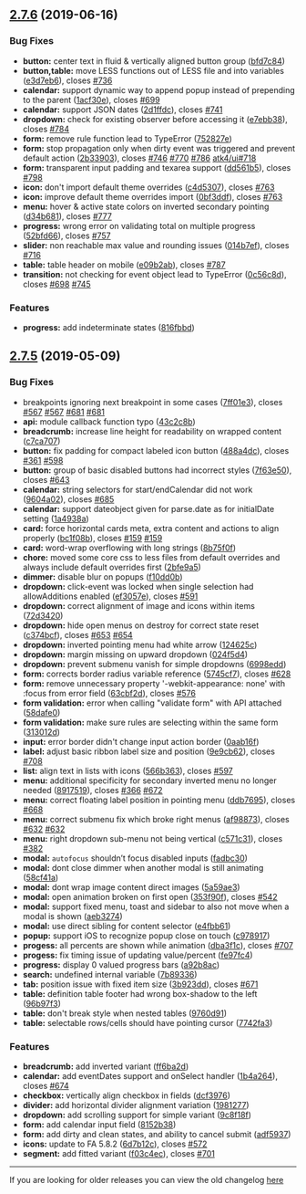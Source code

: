 ## [2.7.6](https://github.com/fomantic/Fomantic-UI/compare/2.7.5...2.7.6) (2019-06-16)


### Bug Fixes

* **button:** center text in fluid & vertically aligned button group ([bfd7c84](https://github.com/fomantic/Fomantic-UI/commit/bfd7c84))
* **button,table:** move LESS functions out of LESS file and into variables ([e3d7eb6](https://github.com/fomantic/Fomantic-UI/commit/e3d7eb6)), closes [#736](https://github.com/fomantic/Fomantic-UI/issues/736)
* **calendar:** support dynamic way to append popup instead of prepending to the parent ([1acf30e](https://github.com/fomantic/Fomantic-UI/commit/1acf30e)), closes [#699](https://github.com/fomantic/Fomantic-UI/issues/699)
* **calendar:** support JSON dates ([2d1ffdc](https://github.com/fomantic/Fomantic-UI/commit/2d1ffdc)), closes [#741](https://github.com/fomantic/Fomantic-UI/issues/741)
* **dropdown:** check for existing observer before accessing it ([e7ebb38](https://github.com/fomantic/Fomantic-UI/commit/e7ebb38)), closes [#784](https://github.com/fomantic/Fomantic-UI/issues/784)
* **form:** remove rule function lead to TypeError ([752827e](https://github.com/fomantic/Fomantic-UI/commit/752827e))
* **form:** stop propagation only when dirty event was triggered and prevent default action ([2b33903](https://github.com/fomantic/Fomantic-UI/commit/2b33903)), closes [#746](https://github.com/fomantic/Fomantic-UI/issues/746) [#770](https://github.com/fomantic/Fomantic-UI/issues/770) [#786](https://github.com/fomantic/Fomantic-UI/issues/786) [atk4/ui#718](https://github.com/atk4/ui/issues/718)
* **form:** transparent input padding and texarea support ([dd561b5](https://github.com/fomantic/Fomantic-UI/commit/dd561b5)), closes [#798](https://github.com/fomantic/Fomantic-UI/issues/798)
* **icon:** don't import default theme overrides ([c4d5307](https://github.com/fomantic/Fomantic-UI/commit/c4d5307)), closes [#763](https://github.com/fomantic/Fomantic-UI/issues/763)
* **icon:** improve default theme overrides import ([0bf3ddf](https://github.com/fomantic/Fomantic-UI/commit/0bf3ddf)), closes [#763](https://github.com/fomantic/Fomantic-UI/issues/763)
* **menu:** hover & active state colors on inverted secondary pointing ([d34b681](https://github.com/fomantic/Fomantic-UI/commit/d34b681)), closes [#777](https://github.com/fomantic/Fomantic-UI/issues/777)
* **progress:** wrong error on validating total on multiple progress ([52bfd66](https://github.com/fomantic/Fomantic-UI/commit/52bfd66)), closes [#757](https://github.com/fomantic/Fomantic-UI/issues/757)
* **slider:** non reachable max value and rounding issues ([014b7ef](https://github.com/fomantic/Fomantic-UI/commit/014b7ef)), closes [#716](https://github.com/fomantic/Fomantic-UI/issues/716)
* **table:** table header on mobile ([e09b2ab](https://github.com/fomantic/Fomantic-UI/commit/e09b2ab)), closes [#787](https://github.com/fomantic/Fomantic-UI/issues/787)
* **transition:** not checking for event object lead to TypeError ([0c56c8d](https://github.com/fomantic/Fomantic-UI/commit/0c56c8d)), closes [#698](https://github.com/fomantic/Fomantic-UI/issues/698) [#745](https://github.com/fomantic/Fomantic-UI/issues/745)


### Features

* **progress:** add indeterminate states ([816fbbd](https://github.com/fomantic/Fomantic-UI/commit/816fbbd))



## [2.7.5](https://github.com/fomantic/Fomantic-UI/compare/2.7.4...2.7.5) (2019-05-09)


### Bug Fixes

* breakpoints ignoring next breakpoint in some cases ([7ff01e3](https://github.com/fomantic/Fomantic-UI/commit/7ff01e3)), closes [#567](https://github.com/fomantic/Fomantic-UI/issues/567) [#567](https://github.com/fomantic/Fomantic-UI/issues/567) [#681](https://github.com/fomantic/Fomantic-UI/issues/681) [#681](https://github.com/fomantic/Fomantic-UI/issues/681)
* **api:** module callback function typo ([43c2c8b](https://github.com/fomantic/Fomantic-UI/commit/43c2c8b))
* **breadcrumb:** increase line height for readability on wrapped content ([c7ca707](https://github.com/fomantic/Fomantic-UI/commit/c7ca707))
* **button:** fix padding for compact labeled icon button ([488a4dc](https://github.com/fomantic/Fomantic-UI/commit/488a4dc)), closes [#361](https://github.com/fomantic/Fomantic-UI/issues/361) [#598](https://github.com/fomantic/Fomantic-UI/issues/598)
* **button:** group of basic disabled buttons had incorrect styles ([7f63e50](https://github.com/fomantic/Fomantic-UI/commit/7f63e50)), closes [#643](https://github.com/fomantic/Fomantic-UI/issues/643)
* **calendar:** string selectors for start/endCalendar did not work ([9604a02](https://github.com/fomantic/Fomantic-UI/commit/9604a02)), closes [#685](https://github.com/fomantic/Fomantic-UI/issues/685)
* **calendar:** support dateobject given for parse.date as for initialDate setting ([1a4938a](https://github.com/fomantic/Fomantic-UI/commit/1a4938a))
* **card:** force horizontal cards meta, extra content and actions to align properly ([bc1f08b](https://github.com/fomantic/Fomantic-UI/commit/bc1f08b)), closes [#159](https://github.com/fomantic/Fomantic-UI/issues/159) [#159](https://github.com/fomantic/Fomantic-UI/issues/159)
* **card:** word-wrap overflowing with long strings ([8b75f0f](https://github.com/fomantic/Fomantic-UI/commit/8b75f0f))
* **chore:** moved some core css to less files from default overrides and always include default overrides first ([2bfe9a5](https://github.com/fomantic/Fomantic-UI/commit/2bfe9a5))
* **dimmer:** disable blur on popups ([f10dd0b](https://github.com/fomantic/Fomantic-UI/commit/f10dd0b))
* **dropdown:** click-event was locked when single selection had allowAdditions enabled ([ef3057e](https://github.com/fomantic/Fomantic-UI/commit/ef3057e)), closes [#591](https://github.com/fomantic/Fomantic-UI/issues/591)
* **dropdown:** correct alignment of image and icons within items ([72d3420](https://github.com/fomantic/Fomantic-UI/commit/72d3420))
* **dropdown:** hide open menus on destroy for correct state reset ([c374bcf](https://github.com/fomantic/Fomantic-UI/commit/c374bcf)), closes [#653](https://github.com/fomantic/Fomantic-UI/issues/653) [#654](https://github.com/fomantic/Fomantic-UI/issues/654)
* **dropdown:** inverted pointing menu had white arrow ([124625c](https://github.com/fomantic/Fomantic-UI/commit/124625c))
* **dropdown:** margin missing on upward dropdown ([024f5d4](https://github.com/fomantic/Fomantic-UI/commit/024f5d4))
* **dropdown:** prevent submenu vanish for simple dropdowns ([6998edd](https://github.com/fomantic/Fomantic-UI/commit/6998edd))
* **form:** corrects border radius variable reference ([5745cf7](https://github.com/fomantic/Fomantic-UI/commit/5745cf7)), closes [#628](https://github.com/fomantic/Fomantic-UI/issues/628)
* **form:** remove unnecessary property '-webkit-appearance: none' with :focus from error field ([63cbf2d](https://github.com/fomantic/Fomantic-UI/commit/63cbf2d)), closes [#576](https://github.com/fomantic/Fomantic-UI/issues/576)
* **form validation:** error when calling "validate form" with API attached ([58dafe0](https://github.com/fomantic/Fomantic-UI/commit/58dafe0))
* **form validation:** make sure rules are selecting within the same form ([313012d](https://github.com/fomantic/Fomantic-UI/commit/313012d))
* **input:** error border didn't change input action border ([0aab16f](https://github.com/fomantic/Fomantic-UI/commit/0aab16f))
* **label:** adjust basic ribbon label size and position ([9e9cb62](https://github.com/fomantic/Fomantic-UI/commit/9e9cb62)), closes [#708](https://github.com/fomantic/Fomantic-UI/issues/708)
* **list:** align text in lists with icons ([566b363](https://github.com/fomantic/Fomantic-UI/commit/566b363)), closes [#597](https://github.com/fomantic/Fomantic-UI/issues/597)
* **menu:** additional specificity for secondary inverted menu no longer needed ([8917519](https://github.com/fomantic/Fomantic-UI/commit/8917519)), closes [#366](https://github.com/fomantic/Fomantic-UI/issues/366) [#672](https://github.com/fomantic/Fomantic-UI/issues/672)
* **menu:** correct floating label position in pointing menu ([ddb7695](https://github.com/fomantic/Fomantic-UI/commit/ddb7695)), closes [#668](https://github.com/fomantic/Fomantic-UI/issues/668)
* **menu:** correct submenu fix which broke right menus ([af98873](https://github.com/fomantic/Fomantic-UI/commit/af98873)), closes [#632](https://github.com/fomantic/Fomantic-UI/issues/632) [#632](https://github.com/fomantic/Fomantic-UI/issues/632)
* **menu:** right dropdown sub-menu not being vertical ([c571c31](https://github.com/fomantic/Fomantic-UI/commit/c571c31)), closes [#382](https://github.com/fomantic/Fomantic-UI/issues/382)
* **modal:** `autofocus` shouldn’t focus disabled inputs ([fadbc30](https://github.com/fomantic/Fomantic-UI/commit/fadbc30))
* **modal:** dont close dimmer when another modal is still animating ([58cf41a](https://github.com/fomantic/Fomantic-UI/commit/58cf41a))
* **modal:** dont wrap image content direct images ([5a59ae3](https://github.com/fomantic/Fomantic-UI/commit/5a59ae3))
* **modal:** open animation broken on first open ([353f90f](https://github.com/fomantic/Fomantic-UI/commit/353f90f)), closes [#542](https://github.com/fomantic/Fomantic-UI/issues/542)
* **modal:** support fixed menu, toast and sidebar to also not move when a modal is shown ([aeb3274](https://github.com/fomantic/Fomantic-UI/commit/aeb3274))
* **modal:** use direct sibling for content selector ([e4fbb61](https://github.com/fomantic/Fomantic-UI/commit/e4fbb61))
* **popup:** support iOS to recognize popup close on touch ([c978917](https://github.com/fomantic/Fomantic-UI/commit/c978917))
* **progess:** all percents are shown while animation ([dba3f1c](https://github.com/fomantic/Fomantic-UI/commit/dba3f1c)), closes [#707](https://github.com/fomantic/Fomantic-UI/issues/707)
* **progess:** fix timing issue of updating value/percent ([fe97fc4](https://github.com/fomantic/Fomantic-UI/commit/fe97fc4))
* **progress:** display 0 valued progress bars ([a92b8ac](https://github.com/fomantic/Fomantic-UI/commit/a92b8ac))
* **search:** undefined internal variable ([7b89336](https://github.com/fomantic/Fomantic-UI/commit/7b89336))
* **tab:** position issue with fixed item size ([3b923dd](https://github.com/fomantic/Fomantic-UI/commit/3b923dd)), closes [#671](https://github.com/fomantic/Fomantic-UI/issues/671)
* **table:** definition table footer had wrong box-shadow to the left ([96b97f3](https://github.com/fomantic/Fomantic-UI/commit/96b97f3))
* **table:** don't break style when nested tables ([9760d91](https://github.com/fomantic/Fomantic-UI/commit/9760d91))
* **table:** selectable rows/cells should have pointing cursor ([7742fa3](https://github.com/fomantic/Fomantic-UI/commit/7742fa3))


### Features

* **breadcrumb:** add inverted variant ([ff6ba2d](https://github.com/fomantic/Fomantic-UI/commit/ff6ba2d))
* **calendar:** add eventDates support and onSelect handler ([1b4a264](https://github.com/fomantic/Fomantic-UI/commit/1b4a264)), closes [#674](https://github.com/fomantic/Fomantic-UI/issues/674)
* **checkbox:** vertically align checkbox in fields ([dcf3976](https://github.com/fomantic/Fomantic-UI/commit/dcf3976))
* **divider:** add horizontal divider alignment variation ([1981277](https://github.com/fomantic/Fomantic-UI/commit/1981277))
* **dropdown:** add scrolling support for simple variant ([9c8f18f](https://github.com/fomantic/Fomantic-UI/commit/9c8f18f))
* **form:** add calendar input field ([8152b38](https://github.com/fomantic/Fomantic-UI/commit/8152b38))
* **form:** add dirty and clean states, and ability to cancel submit ([adf5937](https://github.com/fomantic/Fomantic-UI/commit/adf5937))
* **icons:** update to FA 5.8.2 ([6d7b12c](https://github.com/fomantic/Fomantic-UI/commit/6d7b12c)), closes [#572](https://github.com/fomantic/Fomantic-UI/issues/572)
* **segment:** add fitted variant ([f03c4ec](https://github.com/fomantic/Fomantic-UI/commit/f03c4ec)), closes [#701](https://github.com/fomantic/Fomantic-UI/issues/701)


---

If you are looking for older releases you can view the old changelog [here](https://github.com/fomantic/Fomantic-UI/blob/12858b50efc5e00fa722e4438d0c83593b8bf29e/RELEASE-NOTES.md)
